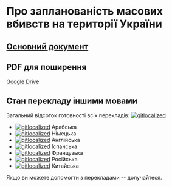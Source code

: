 # Про запланованість масових вбивств на території України

## [Основний документ](https://github.com/zbroyar/mass_killings/blob/master/Cleansing.md)

## PDF для поширення

[Google Drive](https://drive.google.com/file/d/1LEqM_F0_gz-BEfHpRNQ7JMoRoUKNCDst/view?usp=sharing)

## Стан перекладу іншими мовами

Загальний відсоток готовності всіх перекладів: [![gitlocalized ](https://gitlocalize.com/repo/7265/whole_project/badge.svg)](https://gitlocalize.com/repo/7265/whole_project?utm_source=badge)

- [![gitlocalized ](https://gitlocalize.com/repo/7265/ar/badge.svg)](https://gitlocalize.com/repo/7265/ar?utm_source=badge) Арабська
- [![gitlocalized ](https://gitlocalize.com/repo/7265/de/badge.svg)](https://gitlocalize.com/repo/7265/de?utm_source=badge) Німецька
- [![gitlocalized ](https://gitlocalize.com/repo/7265/en/badge.svg)](https://gitlocalize.com/repo/7265/en?utm_source=badge) Англійська
- [![gitlocalized ](https://gitlocalize.com/repo/7265/es/badge.svg)](https://gitlocalize.com/repo/7265/es?utm_source=badge) Іспанська
- [![gitlocalized ](https://gitlocalize.com/repo/7265/fr/badge.svg)](https://gitlocalize.com/repo/7265/fr?utm_source=badge) Французька
- [![gitlocalized ](https://gitlocalize.com/repo/7265/ru/badge.svg)](https://gitlocalize.com/repo/7265/ru?utm_source=badge) Російська
- [![gitlocalized ](https://gitlocalize.com/repo/7265/zh/badge.svg)](https://gitlocalize.com/repo/7265/zh?utm_source=badge) Китайська

Якщо ви можете допомогти з перекладами -- долучайтеся.
